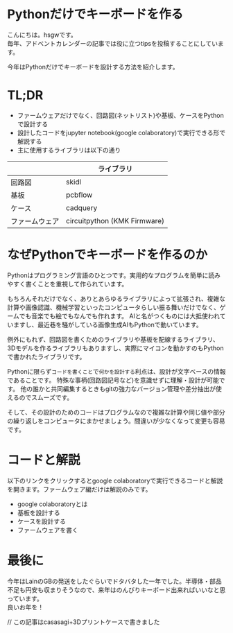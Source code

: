 # Pythonだけでキーボードを作る

こんにちは。hsgwです。   
毎年、アドベントカレンダーの記事では役に立つtipsを投稿することにしています。

今年はPythonだけでキーボードを設計する方法を紹介します。

# TL;DR
- ファームウェアだけでなく、回路図(ネットリスト)や基板、ケースをPythonで設計する   
- 設計したコードをjupyter notebook(google colaboratory)で実行できる形で解説する   
- 主に使用するライブラリは以下の通り

|            |ライブラリ|
|------------|-----|
|回路図       |skidl|
|基板         |pcbflow|
|ケース       |cadquery|
|ファームウェア|circuitpython (KMK Firmware)|

# なぜPythonでキーボードを作るのか
Pythonはプログラミング言語のひとつです。実用的なプログラムを簡単に読みやすく書くことを重視して作られています。

もちろんそれだけでなく、ありとあらゆるライブラリによって拡張され、複雑な計算や画像認識、機械学習といったコンピュータらしい振る舞いだけでなく、ゲームでも音楽でも絵でもなんでも作れます。
AIと名がつくものには大抵使われていますし、最近巷を騒がしている画像生成AIもPythonで動いています。

例外にもれず、回路図を書くためのライブラリや基板を配線するライブラリ、3Dモデルを作るライブラリもありますし、実際にマイコンを動かすのもPythonで書かれたライブラリです。

Pythonに限らず`コードを書くこと`で`何かを設計する`利点は、設計が文字ベースの情報であることです。
特殊な事柄(回路図記号など)を意識せずに理解・設計が可能です。
他の誰かと共同編集するときもgitの強力なバージョン管理や差分抽出が使えるのでスムーズです。

そして、その設計のためのコードはプログラムなので複雑な計算や同じ値や部分の繰り返しをコンピュータにまかせましょう。間違いが少なくなって変更も容易です。

# コードと解説
以下のリンクをクリックするとgoogle colaboratoryで実行できるコードと解説を開きます。ファームウェア編だけは解説のみです。

- google colaboratoryとは
- 基板を設計する
- ケースを設計する
- ファームウェアを書く

# 最後に
今年はLainのGBの発送をしたぐらいでドタバタした一年でした。半導体・部品不足も円安も収まりそうなので、来年はのんびりキーボード出来ればいいなと思っています。    
良いお年を！

// この記事はcasasagi+3Dプリントケースで書きました